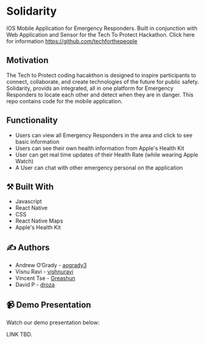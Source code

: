 #  Solidarity

IOS Mobile Application for Emergency Responders. Built in conjunction with Web Application and Sensor for the Tech To Protect Hackathon. Click here for information https://github.com/techforthepeople

## Motivation

The Tech to Protect coding hacakthon is designed to inspire participants to connect, collaborate, and create technologies of the future for public safety. Solidarity, provids an integrated, all in one platform for Emergency Responders to locate each other and detect when they are in danger. This repo contains code for the mobile application.

## Functionality

* Users can view all Emergency Responders in the area and click to see basic information
* Users can see their own health information from Apple's Health Kit
* User can get real time updates of their Health Rate (while wearing Apple Watch) 
* A User can chat with other emergency personal on the application

## :hammer_and_pick: Built With

* Javascript
* React Native
* CSS
* React Native Maps
* Apple's Health Kit

## :writing_hand: Authors

* Andrew O’Grady - [aogrady3](https://github.com/aogrady3)
* Visnu Ravi - [vishnuravi](https://github.com/vishnuravi)
* Vincent Tse - [Greashun](https://github.com/Greashun)
* David P - [droza](https://github.com/droza)


## :video_camera: Demo Presentation

Watch our demo presentation below:

LINK TBD.

